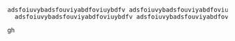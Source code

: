 <pre>adsfoiuvybadsfouviyabdfoviuybdfv adsfoiuvybadsfouviyabdfoviuybdfvadsfoiuvybadsfouviyabdfoviuybdfvadsfoiuvybadsfouviyabdfoviuybdfv adsfoiuvybadsfouviyabdfoviuybdfvadsfoiuvybadsfouviyabdfoviuybdfvadsfoiuvybadsfouviyabdfoviuybdfvadsfoiuvybadsfouviyabdfoviuybdfvadsfoiuvybadsfouviyabdfoviuybdfv adsfoiuvybadsfouviyabdfoviuybdfvadsfoiuvybadsfouviyabdfoviuybdfvadsfoiuvybadsfouviyabdfoviuybdfvadsfoiuvybadsfouviyabdfoviuybdfv adsfoiuvybadsfouviyabdfoviuybdfvadsfoiuvybadsfouviyabdfoviuybdfvadsfoiuvybadsfouviyabdfoviuybdfvadsfoiuvybadsfouviyabdfov
  adsfoiuvybadsfouviyabdfoviuybdfv adsfoiuvybadsfouviyabdfoviuybdfv adsfoiuvybadsfouviyabdfoviuybdfv adsfoiuvybadsfouviyabdfoviuybdfv adsfoiuvybadsfouviyabdfoviuybdfviuybdfv</pre>
  gh
